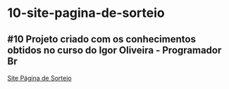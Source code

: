 # 10-site-pagina-de-sorteio
 #10 Projeto criado com os conhecimentos obtidos no curso do Igor Oliveira - Programador Br
---
[Site Página de Sorteio](https://rafaelcorrea00.github.io/10-site-pagina-de-sorteio/)
